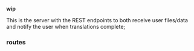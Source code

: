 __wip__

This is the server with the REST endpoints to both receive user files/data and notify the user when translations complete;

### routes

